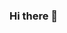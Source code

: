 ### Hi there 👋

<!--
**ankitakashyap05/ankitakashyap05** is a ✨ _special_ ✨ repository because its `README.md` (this file) appears on your GitHub profile.

Here are some ideas to get you started:

- 🔭 I’m currently working on something cool
<img src="icon.png" align="right" />
<h2> Hey there!</h2> <h1> Ankita Kashyap this side!</h1>

<h3> 👨🏻‍💻 &nbsp;About Me </h3>

- 🔭 &nbsp; I’m currently working on something cool
- 🎓 &nbsp; Studying Electronics and Communication Engineering at National Insititute of Technology,Hamirpur.
- 💼 &nbsp; Volunteer at SPEC-NITH
- 🌱 &nbsp; Learning more about Machine Learning & other technical things.


 <br/>

### <h3>⚙️ GitHub Analytics </h3>
<a href="https://github.com/ankitakashyap05">
  <img height="180em" src="https://github-readme-stats.vercel.app/api?username=sandesh3568&theme=dracula&include_all_commits=true&count_private=true&show_icons=true" />
</a>
<a href="https://github.com/ankitakashyap05">
 
  <img height="180em" src="https://github-readme-stats.vercel.app/api/top-langs/?username=ankitakashyap05&theme=buefy&layout=compact" />
</a>
<br>

<br/>

<br>
<h3>🤝🏻 &nbsp;Connect with Me </h3>
<p>
<p>Feel free to contact anytime.</p>
<br>
<a rel="noreferrer"href="https://www.linkedin.com/in/ankita-kashyap-ba9406174/" target="_blank" ><img alt="LinkedIn" src="https://img.shields.io/badge/linkedin%20-%230077B5.svg?&style=for-the-badge&logo=linkedin&logoColor=white"/></a>
<a href="https://twitter.com/home?lang=en-in"><img alt="Twitter" src="https://img.shields.io/badge/Instagram-D14836?style=for-the-badge&logo=instagram&logoColor=white" /></a>
</p>

